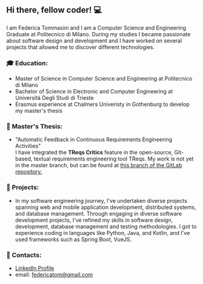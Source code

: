 ## Hi there, fellow coder! 💻

<!--
**federicatommasini/federicatommasini** is a ✨ _special_ ✨ repository because its `README.md` (this file) appears on your GitHub profile.

Here are some ideas to get you started:

- 🔭 I’m currently working on ...
- 🌱 I’m currently learning ...
- 👯 I’m looking to collaborate on ...
- 🤔 I’m looking for help with ...
- 💬 Ask me about ...
- 📫 How to reach me: ...
- 😄 Pronouns: ...
- ⚡ Fun fact: ...
-->
I am Federica Tommasini and I am a Computer Science and Engineering Graduate at Politecnico di Milano. During my studies I became passionate about software design and development and I have worked on several projects that allowed me to discover different technologies.

### 🎓 Education:
- Master of Science in Computer Science and Engineering at Politecnico di Milano
- Bachelor of Science in Electronic and Computer Engineering at Università Degli Studi di Trieste
- Erasmus experience at Chalmers Univeristy in Gothenburg to develop my master's thesis

### 📌 Master's Thesis: 
- "Automatic Feedback in Continuous Requirements Engineering Activities" <br>
I have integrated the **TReqs Critics** feature in the open-source, Git-based, textual requirements engineering tool TReqs. My work is not yet in the master branch, but can be found at [this branch of the GitLab repository.](https://github.com/federicatommasini/federicatommasini/assets/92727762/7dfd148d-161d-41b9-8484-6306fa4e0cfb)

### 🔎 Projects:
 - In my software engineering journey, I've undertaken diverse projects spanning web and mobile application   development, distributed systems, and database management. Through engaging in diverse software development projects, I've refined my skills in software design, development, database management and testing methodologies.
  I got to experience coding in languages like Python, Java, and Kotlin, and I've used frameworks such as  Spring Boot, VueJS. 

### 📢 Contacts:
- [LinkedIn Profile](https://www.linkedin.com/in/federica-tommasini-96637a216/)
- email: federicatom@gmail.com


